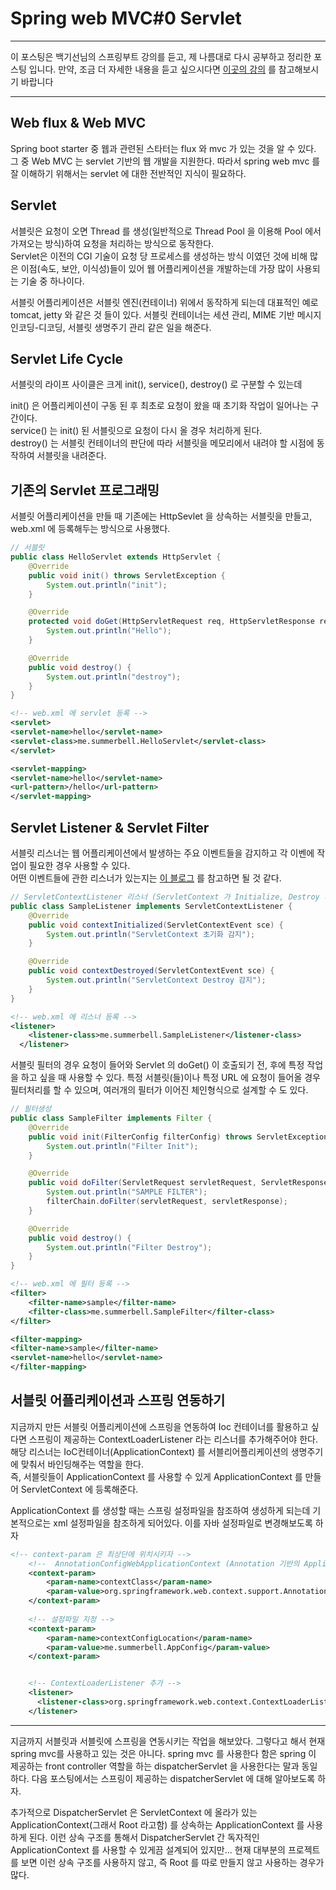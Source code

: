 # Spring web MVC#0 Servlet 

---

이 포스팅은 백기선님의 스프링부트 강의를 듣고, 제 나름대로 다시 공부하고 정리한 포스팅 입니다. 만약, 조금 더 자세한 내용을 듣고 싶으시다면 [이곳의 강의](https://www.whiteship.me/courses/) 를 참고해보시기 바랍니다

---

## Web flux & Web MVC
Spring boot starter 중 웹과 관련된 스타터는 flux 와 mvc 가 있는 것을 알 수 있다.
그 중 Web MVC 는 servlet 기반의 웹 개발을 지원한다. 따라서 spring web mvc 를 잘 이해하기 위해서는 
servlet 에 대한 전반적인 지식이 필요하다. 

## Servlet 
서블릿은 요청이 오면 Thread 를 생성(일반적으로 Thread Pool 을 이용해 Pool 에서 가져오는 방식)하여 
요청을 처리하는 방식으로 동작한다.  
Servlet은 이전의 CGI 기술이 요청 당 프로세스를 생성하는 방식 이였던 것에 비해 많은 이점(속도, 보안, 이식성)들이 있어
웹 어플리케이션을 개발하는데 가장 많이 사용되는 기술 중 하나이다.

서블릿 어플리케이션은 서블릿 엔진(컨테이너) 위에서 동작하게 되는데 대표적인 예로 tomcat, jetty 와 같은
것 들이 있다. 
서블릿 컨테이너는 세션 관리, MIME 기반 메시지 인코딩-디코딩, 서블릿 생명주기 관리 같은 일을 해준다.


## Servlet Life Cycle
서블릿의 라이프 사이클은 크게 init(), service(), destroy() 로 구분할 수 있는데  
  
init() 은 어플리케이션이 구동 된 후 최초로 요청이 왔을 때 초기화 작업이 일어나는 구간이다.  
service() 는 init() 된 서블릿으로 요청이 다시 올 경우 처리하게 된다.  
destroy() 는 서블릿 컨테이너의 판단에 따라 서블릿을 메모리에서 내려야 할 시점에 동작하여 서블릿을 내려준다.


## 기존의 Servlet 프로그래밍
서블릿 어플리케이션을 만들 때 기존에는 HttpSevlet 을 상속하는 서블릿을 만들고,
web.xml 에 등록해두는 방식으로 사용했다. 
```java
// 서블릿 
public class HelloServlet extends HttpServlet {
    @Override
    public void init() throws ServletException {
        System.out.println("init");
    }

    @Override
    protected void doGet(HttpServletRequest req, HttpServletResponse resp) throws ServletException, IOException {
        System.out.println("Hello");
    }

    @Override
    public void destroy() {
        System.out.println("destroy");
    }
}

```
```xml
<!-- web.xml 에 servlet 등록 -->
<servlet>
<servlet-name>hello</servlet-name>
<servlet-class>me.summerbell.HelloServlet</servlet-class>
</servlet>

<servlet-mapping>
<servlet-name>hello</servlet-name>
<url-pattern>/hello</url-pattern>
</servlet-mapping>
```

## Servlet Listener & Servlet Filter 
서블릿 리스너는 웹 어플리케이션에서 발생하는 주요 이벤트들을 감지하고 각 이벤에 작업이 필요한 경우
사용할 수 있다.  
어떤 이벤트들에 관한 리스너가 있는지는 [이 블로그](https://sbsjavaprg.wordpress.com/2014/02/18/%EC%84%9C%EB%B8%94%EB%A6%BF-%EB%A6%AC%EC%8A%A4%EB%84%88listener-%EC%84%A4%EB%AA%85-%EB%B0%8F-%EC%82%AC%EC%9A%A9%EB%B0%A9%EB%B2%95/) 를 참고하면 될 것 같다.

````java
// ServletContextListener 리스너 (ServletContext 가 Initialize, Destroy 되는 이벤트) 
public class SampleListener implements ServletContextListener {
    @Override
    public void contextInitialized(ServletContextEvent sce) {
        System.out.println("ServletContext 초기화 감지");
    }

    @Override
    public void contextDestroyed(ServletContextEvent sce) {
        System.out.println("ServletContext Destroy 감지");
    }
}
````
```xml
<!-- web.xml 에 리스너 등록 -->
<listener>
    <listener-class>me.summerbell.SampleListener</listener-class>
  </listener>
```


서블릿 필터의 경우 요청이 들어와 Servlet 의 doGet() 이 호출되기 전, 후에 특정 작업을 하고 싶을 때
사용할 수 있다. 특정 서블릿(들)이나 특정 URL 에 요청이 들어올 경우 필터처리를 할 수 있으며, 여러개의
필터가 이어진 체인형식으로 설계할 수 도 있다. 

```java
// 필터생성
public class SampleFilter implements Filter {
    @Override
    public void init(FilterConfig filterConfig) throws ServletException {
        System.out.println("Filter Init");
    }

    @Override
    public void doFilter(ServletRequest servletRequest, ServletResponse servletResponse, FilterChain filterChain) throws IOException, ServletException {
        System.out.println("SAMPLE FILTER");
        filterChain.doFilter(servletRequest, servletResponse);
    }

    @Override
    public void destroy() {
        System.out.println("Filter Destroy");
    }
}
```

```xml
<!-- web.xml 에 필터 등록 -->
<filter>
    <filter-name>sample</filter-name>
    <filter-class>me.summerbell.SampleFilter</filter-class>
</filter>

<filter-mapping>
<filter-name>sample</filter-name>
<servlet-name>hello</servlet-name>
</filter-mapping>

```

## 서블릿 어플리케이션과 스프링 연동하기 

지금까지 만든 서블릿 어플리케이션에 스프링을 연동하여 Ioc 컨테이너를 활용하고 싶다면 
스프링이 제공하는 ContextLoaderListener 라는 리스너를 추가해주어야 한다.
해당 리스너는 IoC컨테이너(ApplicationContext) 를 서블리어플리케이션의 
생명주기에 맞춰서 바인딩해주는 역할을 한다.  
즉, 서블릿들이 ApplicationContext 를 사용할 수 있게 ApplicationContext 를 만들어 
ServletContext 에 등록해준다. 

ApplicationContext 를 생성할 때는 스프링 설정파일을 참조하여 생성하게 되는데 
기본적으로는 xml 설정파일을 참조하게 되어있다. 이를 자바 설정파일로 변경해보도록 하자

```xml
<!-- context-param 은 최상단에 위치시키자 --> 
    <!--  AnnotationConfigWebApplicationContext (Annotation 기반의 ApplicationContext)-->
    <context-param>
        <param-name>contextClass</param-name>
        <param-value>org.springframework.web.context.support.AnnotationConfigWebApplicationContext</param-value>
    </context-param>
    
    <!-- 설정파일 지정 -->
    <context-param>
        <param-name>contextConfigLocation</param-name>
        <param-value>me.summerbell.AppConfig</param-value>
    </context-param>    


    <!-- ContextLoaderListener 추가 -->
    <listener>
      <listener-class>org.springframework.web.context.ContextLoaderListener</listener-class>
    </listener>
```


---
지금까지 서블릿과 서블릿에 스프링을 연동시키는 작업을 해보았다. 그렇다고 해서 현재 spring mvc를 사용하고 있는 것은 아니다.
spring mvc 를 사용한다 함은 spring 이 제공하는 front controller 역할을 하는 dispatcherServlet 을
사용한다는 말과 동일하다. 다음 포스팅에서는 스프링이 제공하는 dispatcherServlet 에 대해 알아보도록 하자.


추가적으로 DispatcherServlet 은 ServletContext 에 올라가 있는 ApplicationContext(그래서 Root 라고함) 를 상속하는 
ApplicationContext 를 사용하게 된다. 이런 상속 구조를 통해서 DispatcherServlet 간 독자적인 ApplicationContext
를 사용할 수 있게끔 설계되어 있지만... 현재 대부분의 프로젝트를 보면 이런 상속 구조를 사용하지 않고, 즉 Root 를 따로 만들지 않고 사용하는 경우가 많다.  








